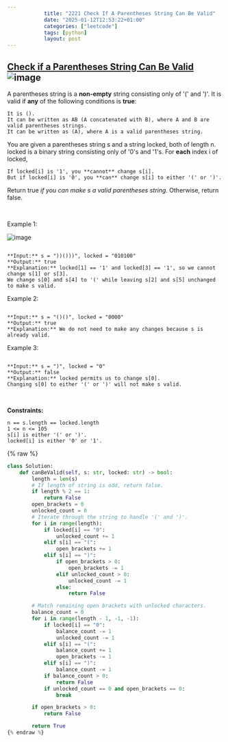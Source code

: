 ```yaml
---
            title: "2221 Check If A Parentheses String Can Be Valid"
            date: "2025-01-12T12:53:22+01:00"
            categories: ["leetcode"]
            tags: [python]
            layout: post
---
```

            
## [Check if a Parentheses String Can Be Valid](https://leetcode.com/problems/check-if-a-parentheses-string-can-be-valid) ![image](https://img.shields.io/badge/Difficulty-Medium-orange)

A parentheses string is a **non-empty** string consisting only of '(' and ')'. It is valid if **any** of the following conditions is **true**:

	It is ().
	It can be written as AB (A concatenated with B), where A and B are valid parentheses strings.
	It can be written as (A), where A is a valid parentheses string.

You are given a parentheses string s and a string locked, both of length n. locked is a binary string consisting only of '0's and '1's. For **each** index i of locked,

	If locked[i] is '1', you **cannot** change s[i].
	But if locked[i] is '0', you **can** change s[i] to either '(' or ')'.

Return true *if you can make s a valid parentheses string*. Otherwise, return false.

 

Example 1:

![image](https://assets.leetcode.com/uploads/2021/11/06/eg1.png)
```

**Input:** s = "))()))", locked = "010100"
**Output:** true
**Explanation:** locked[1] == '1' and locked[3] == '1', so we cannot change s[1] or s[3].
We change s[0] and s[4] to '(' while leaving s[2] and s[5] unchanged to make s valid.
```

Example 2:

```

**Input:** s = "()()", locked = "0000"
**Output:** true
**Explanation:** We do not need to make any changes because s is already valid.

```

Example 3:

```

**Input:** s = ")", locked = "0"
**Output:** false
**Explanation:** locked permits us to change s[0]. 
Changing s[0] to either '(' or ')' will not make s valid.

```

 

**Constraints:**

	n == s.length == locked.length
	1 <= n <= 105
	s[i] is either '(' or ')'.
	locked[i] is either '0' or '1'.

{% raw %}
```python
class Solution:
    def canBeValid(self, s: str, locked: str) -> bool:
        length = len(s)
        # If length of string is odd, return false.
        if length % 2 == 1:
            return False
        open_brackets = 0
        unlocked_count = 0
        # Iterate through the string to handle '(' and ')'.
        for i in range(length):
            if locked[i] == "0":
                unlocked_count += 1
            elif s[i] == "(":
                open_brackets += 1
            elif s[i] == ")":
                if open_brackets > 0:
                    open_brackets -= 1
                elif unlocked_count > 0:
                    unlocked_count -= 1
                else:
                    return False

        # Match remaining open brackets with unlocked characters.
        balance_count = 0
        for i in range(length - 1, -1, -1):
            if locked[i] == "0":
                balance_count -= 1
                unlocked_count -= 1
            elif s[i] == "(":
                balance_count += 1
                open_brackets -= 1
            elif s[i] == ")":
                balance_count -= 1
            if balance_count > 0:
                return False
            if unlocked_count == 0 and open_brackets == 0:
                break

        if open_brackets > 0:
            return False

        return True
{% endraw %}
